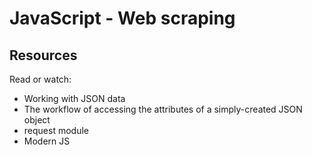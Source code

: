 # JavaScript - Web scraping

## Resources
Read or watch:

- Working with JSON data
- The workflow of accessing the attributes of a simply-created JSON object
- request module
- Modern JS

